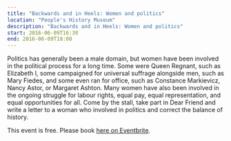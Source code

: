 ```yaml
---
title: "Backwards and in Heels: Women and politics"
location: "People's History Museum"
description: "Backwards and in Heels: Women and politics"
start: 2016-06-09T16:30
end: 2016-06-09T18:00
---
```

Politics has generally been a male domain, but women have been involved in the political process for a long time. Some were Queen Regnant, such as Elizabeth I, some campaigned for universal suffrage alongside men, such as Mary Fiedes, and some even ran for office, such as Constance Markievicz, Nancy Astor, or Margaret Ashton. Many women have also been involved in the ongoing struggle for labour rights, equal pay, equal representation, and equal opportunities for all. Come by the stall, take part in Dear Friend and write a letter to a woman who involved in politics and correct the balance of history.

This event is free. Please book [here on Eventbrite](https://www.eventbrite.co.uk/e/dear-friend-backwards-and-in-heels-women-and-politics-tickets-24393756382).
